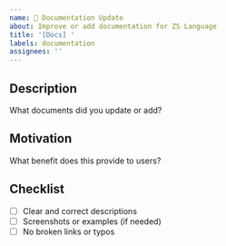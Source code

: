 ```yaml
---
name: 📘 Documentation Update
about: Improve or add documentation for ZS Language
title: '[Docs] '
labels: documentation
assignees: ''
---
```


## Description
What documents did you update or add?

## Motivation
What benefit does this provide to users?

## Checklist
- [ ] Clear and correct descriptions
- [ ] Screenshots or examples (if needed)
- [ ] No broken links or typos
